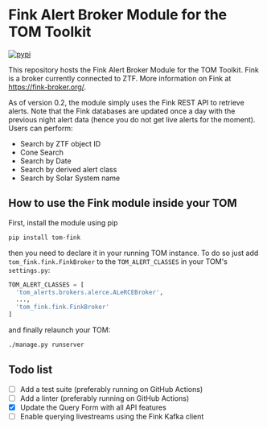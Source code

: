# Fink Alert Broker Module for the TOM Toolkit

[![pypi](https://img.shields.io/pypi/v/tom-fink.svg)](https://pypi.python.org/pypi/tom-fink)

This repository hosts the Fink Alert Broker Module for the TOM Toolkit. Fink is a broker currently connected to ZTF. More information on Fink at https://fink-broker.org/.

As of version 0.2, the module simply uses the Fink REST API to retrieve alerts. Note that the Fink databases are updated once a day with the previous night alert data (hence you do not get live alerts for the moment). Users can perform:
- Search by ZTF object ID
- Cone Search
- Search by Date
- Search by derived alert class
- Search by Solar System name

## How to use the Fink module inside your TOM

First, install the module using pip

```bash
pip install tom-fink
```

then you need to declare it in your running TOM instance. To do so just add `tom_fink.fink.FinkBroker` to the `TOM_ALERT_CLASSES` in your TOM's `settings.py`:

```python
TOM_ALERT_CLASSES = [
  'tom_alerts.brokers.alerce.ALeRCEBroker',
  ...,
  'tom_fink.fink.FinkBroker'
]
```

and finally relaunch your TOM:

```bash
./manage.py runserver
```

## Todo list

- [ ] Add a test suite (preferably running on GitHub Actions)
- [ ] Add a linter (preferably running on GitHub Actions)
- [x] Update the Query Form with all API features
- [ ] Enable querying livestreams using the Fink Kafka client
